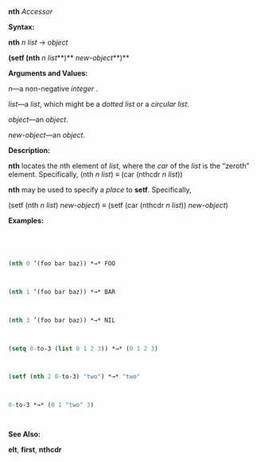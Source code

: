 **nth** *Accessor* 



**Syntax:** 



**nth** *n list → object* 



**(setf (nth** *n list***)** *new-object***)** 



**Arguments and Values:** 



*n*—a non-negative *integer* . 



*list*—a *list*, which might be a *dotted list* or a *circular list*. 



*object*—an *object*. 



*new-object*—an *object*. 



**Description:** 



**nth** locates the *n*th element of *list*, where the *car* of the *list* is the “zeroth” element. Specifically, (nth *n list*) *≡* (car (nthcdr *n list*)) 



**nth** may be used to specify a *place* to **setf**. Specifically, 



(setf (nth *n list*) *new-object*) *≡* (setf (car (nthcdr *n list*)) *new-object*) 



**Examples:**
```lisp
 



(nth 0 ’(foo bar baz)) *→* FOO 



(nth 1 ’(foo bar baz)) *→* BAR 



(nth 3 ’(foo bar baz)) *→* NIL 



(setq 0-to-3 (list 0 1 2 3)) *→* (0 1 2 3) 



(setf (nth 2 0-to-3) "two") *→* "two" 



0-to-3 *→* (0 1 "two" 3) 




```
**See Also:** 



**elt**, **first**, **nthcdr** 







 



 



